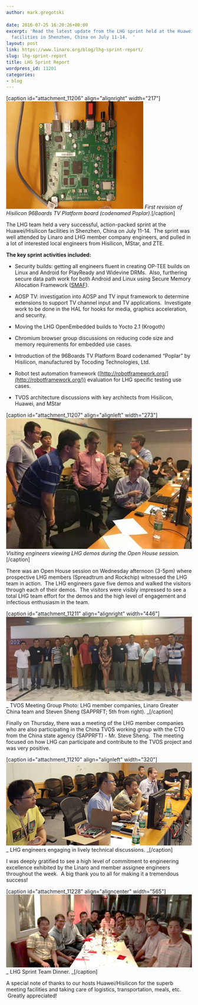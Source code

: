 ```yaml
---
author: mark.gregotski

date: 2016-07-25 16:20:26+00:00
excerpt: 'Read the latest update from the LHG sprint held at the Huawei/Hisilicon
  facilities in Shenzhen, China on July 11-14.  '
layout: post
link: https://www.linaro.org/blog/lhg-sprint-report/
slug: lhg-sprint-report
title: LHG Sprint Report
wordpress_id: 11201
categories:
- blog
---
```


[caption id="attachment_11206" align="alignright" width="217"]![board picture](/assets/blog/board-picture.png) _First revision of Hisilicon 96Boards TV Platform board (codenamed Poplar)._[/caption]


The LHG team held a very successful, action-packed sprint at the Huawei/Hisilicon facilities in Shenzhen, China on July 11-14.  The sprint was well attended by Linaro and LHG member company engineers, and pulled in a lot of interested local engineers from Hisilicon, MStar, and ZTE.





**The key sprint activities included:**






 	
  * Security builds: getting all engineers fluent in creating OP-TEE builds on Linux and Android for PlayReady and Widevine DRMs.  Also, furthering secure data path work for both Android and Linux using Secure Memory Allocation Framework ([SMAF](https://lwn.net/Articles/688379/)).

 	
  * AOSP TV: investigation into AOSP and TV input framework to determine extensions to support TV channel input and TV applications.  Investigate work to be done in the HAL for hooks for media, graphics acceleration, and security.

 	
  * Moving the LHG OpenEmbedded builds to Yocto 2.1 (Krogoth)

 	
  * Chromium browser group discussions on reducing code size and memory requirements for embedded use cases.

 	
  * Introduction of the 96Boards TV Platform Board codenamed “Poplar” by Hisilicon, manufactured by Tocoding Technologies, Ltd.

 	
  * Robot test automation framework ([http://robotframework.org/](http://robotframework.org/)) evaluation for LHG specific testing use cases.

 	
  * TVOS architecture discussions with key architects from Hisilicon, Huawei, and MStar


[caption id="attachment_11207" align="alignleft" width="273"]![people at LHG 2016 sprint 2](/assets/blog/people-at-LHG-2016-sprint-2.jpg) _Visiting engineers viewing LHG demos during the Open House session._[/caption]


There was an Open House session on Wednesday afternoon (3-5pm) where prospective LHG members (Spreadtrum and Rockchip) witnessed the LHG team in action.  The LHG engineers gave five demos and walked the visitors through each of their demos.  The visitors were visibly impressed to see a total LHG team effort for the demos and the high level of engagement and infectious enthusiasm in the team.




[caption id="attachment_11211" align="alignright" width="446"]![Picture1](/assets/blog/Picture1-1.png) _ TVOS Meeting Group Photo: LHG member companies, Linaro Greater China team and Steven Sheng (SAPPRFT; 5th from right). _[/caption]


Finally on Thursday, there was a meeting of the LHG member companies who are also participating in the China TVOS working group with the CTO from the China state agency (SAPPRFT) - Mr. Steve Sheng.  The meeting focused on how LHG can participate and contribute to the TVOS project and was very positive.





[caption id="attachment_11210" align="alignleft" width="320"]![Picture1](/assets/blog/Picture1.png) _ LHG engineers engaging in lively technical discussions. _[/caption]


I was deeply gratified to see a high level of commitment to engineering excellence exhibited by the Linaro and member assignee engineers throughout the week.  A big thank you to all for making it a tremendous success!




[caption id="attachment_11228" align="aligncenter" width="565"]![dinner at LHG sprint 2016](/assets/blog/dinner-at-LHG-sprint-2016.png) _ LHG Sprint Team Dinner. _[/caption]


A special note of thanks to our hosts Huawei/Hisilicon for the superb meeting facilities and taking care of logistics, transportation, meals, etc.  Greatly appreciated! 



